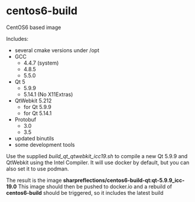 # centos6-build
CentOS6 based image

Includes:
- several cmake versions under /opt
- GCC
  - 4.4.7 (system)
  - 4.8.5
  - 5.5.0
- Qt 5
  - 5.9.9
  - 5.14.1 (No X11Extras)
- QtWebkit 5.212
  - for Qt 5.9.9
  - for Qt 5.14.1
- Protobuf
  - 3.0
  - 3.5
- updated binutils
- some development tools

Use the supplied *build\_qt\_qtwebkit\_icc19.sh* to compile a new Qt 5.9.9 and
QtWebkit using the Intel Compiler. It will use docker by default, but you can
also set it to use podman.

The result is the image **sharpreflections/centos6-build-qt:qt-5.9.9\_icc-19.0**
This image should then be pushed to docker.io and a rebuild of **centos6-build**
should be triggered, so it includes the latest build
